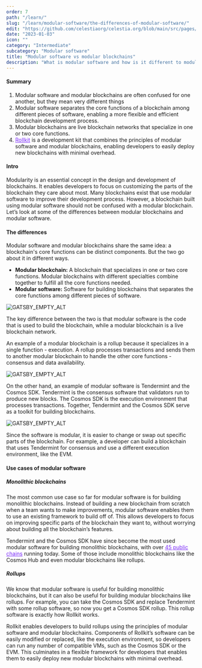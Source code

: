 ```yaml
---
order: 7
path: "/learn/"
slug: "/learn/modular-software/the-differences-of-modular-software/"
edit: "https://github.com/celestiaorg/celestia.org/blob/main/src/pages/markdown-pages/learn/modular%20software-the%20differences%20of%20modular%20software.md"
date: "2023-01-03"
icon: ""
category: "Intermediate"
subcategory: "Modular software"
title: "Modular software vs modular blockchains"
description: "What is modular software and how is it different to modular blockchains?"
---
```


<head>
  <meta name="twitter:card" content="summary_large_image">
  <meta name="twitter:site" content="@CelestiaOrg">
  <meta name="twitter:creator" content="@likebeckett">
  <meta name="twitter:title" content="The differences of modular software">
  <meta name="twitter:description" content="What is modular software and how is it different to modular blockchains?">
  <meta name="twitter:image" content="https://raw.githubusercontent.com/celestiaorg/celestia.org/main/src/pages/markdown-pages/learn/images/learn-modular-twitter-card.png">
<head/>

#### Summary
1. Modular software and modular blockchains are often confused for one another, but they mean very different things
2. Modular software separates the core functions of a blockchain among different pieces of software, enabling a more flexible and efficient blockchain development process.
3. Modular blockchains are live blockchain networks that specialize in one or two core functions.
4. <a href="https://github.com/rollkit/rollkit" target="_blank" rel="noopener noreferrer" style="color:#7B2BF9;">Rollkit</a> is a development kit that combines the principles of modular software and modular blockchains, enabling developers to easily deploy new blockchains with minimal overhead.

#### Intro
Modularity is an essential concept in the design and development of blockchains. It enables developers to focus on customizing the parts of the blockchain they care about most. Many blockchains exist that use modular software to improve their development process. However, a blockchain built using modular software should not be confused with a modular blockchain. Let’s look at some of the differences between modular blockchains and modular software.

#### The differences
Modular software and modular blockchains share the same idea: a blockchain's core functions can be distinct components. But the two go about it in different ways.

- **Modular blockchain:** A blockchain that specializes in one or two core functions. Modular blockchains with different specialties combine together to fulfill all the core functions needed.
- **Modular software:** Software for building blockchains that separates the core functions among different pieces of software.

![GATSBY_EMPTY_ALT](./images/Celestia_cosmos_celestia.png)

The key difference between the two is that modular software is the code that is used to build the blockchain, while a modular blockchain is a live blockchain network.

An example of a modular blockchain is a rollup because it specializes in a single function - execution. A rollup processes transactions and sends them to another modular blockchain to handle the other core functions - consensus and data availability.

![GATSBY_EMPTY_ALT](./images/Celestia_modular_blockchain.png)

On the other hand, an example of modular software is Tendermint and the Cosmos SDK. Tendermint is the consensus software that validators run to produce new blocks. The Cosmos SDK is the execution environment that processes transactions. Together, Tendermint and the Cosmos SDK serve as a toolkit for building blockchains.

![GATSBY_EMPTY_ALT](./images/Celestia_monolithic_blockchain.png)

Since the software is modular, it is easier to change or swap out specific parts of the blockchain. For example, a developer can build a blockchain that uses Tendermint for consensus and use a different execution environment, like the EVM.

#### Use cases of modular software
##### Monolithic blockchains
The most common use case so far for modular software is for building monolithic blockchains. Instead of building a new blockchain from scratch when a team wants to make improvements, modular software enables them to use an existing framework to build off of. This allows developers to focus on improving specific parts of the blockchain they want to, without worrying about building all the blockchain’s features.

Tendermint and the Cosmos SDK have since become the most used modular software for building monolithic blockchains, with over <a href="https://mapofzones.com/home?columnKey=dau&period=30d" target="_blank" rel="noopener noreferrer" style="color:#7B2BF9;">45 public chains</a> running today. Some of those include monolithic blockchains like the Cosmos Hub and even modular blockchains like rollups.

##### Rollups
We know that modular software is useful for building monolithic blockchains, but it can also be useful for building modular blockchains like rollups. For example, you can take the Cosmos SDK and replace Tendermint with some rollup software, so now you get a Cosmos SDK rollup. This rollup software is exactly how Rollkit works.

Rollkit enables developers to build rollups using the principles of modular software and modular blockchains. Components of Rollkit’s software can be easily modified or replaced, like the execution environment, so developers can run any number of compatible VMs, such as the Cosmos SDK or the EVM. This culminates in a flexible framework for developers that enables them to easily deploy new modular blockchains with minimal overhead.
